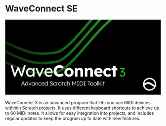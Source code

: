 # WaveConnect SE

![WC-3 Logo](https://github.com/freshfroiz/WaveConnect3/blob/main/Thumbnail.png?raw=true)

WaveConnect 3 is an advanced program that lets you use MIDI devices withinin Scratch projects. It uses different keyboard shortcuts to achieve up to 60 MIDI notes. It allows for easy integration into projects, and includes regular updates to keep the program up to date with new features.
